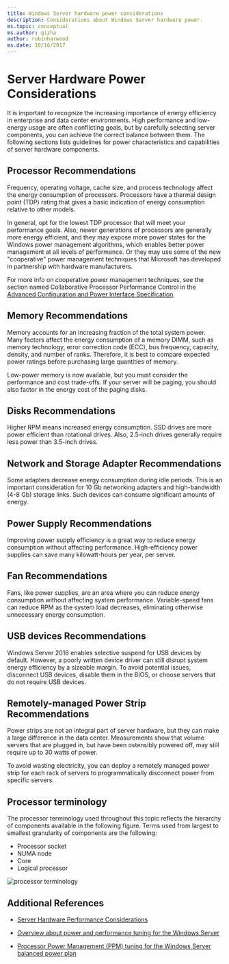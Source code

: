 ```yaml
---
title: Windows Server hardware power considerations
description: Considerations about Windows Server hardware power.
ms.topic: conceptual
ms.author: qizha
author: robinharwood
ms.date: 10/16/2017
---
```


# Server Hardware Power Considerations

It is important to recognize the increasing importance of energy efficiency in enterprise and data center environments. High performance and low-energy usage are often conflicting goals, but by carefully selecting server components, you can achieve the correct balance between them. The following sections lists guidelines for power characteristics and capabilities of server hardware components.

## Processor Recommendations

Frequency, operating voltage, cache size, and process technology affect the energy consumption of processors. Processors have a thermal design point (TDP) rating that gives a basic indication of energy consumption relative to other models.

In general, opt for the lowest TDP processor that will meet your performance goals. Also, newer generations of processors are generally more energy efficient, and they may expose more power states for the Windows power management algorithms, which enables better power management at all levels of performance. Or they may use some of the new "cooperative" power management techniques that Microsoft has developed in partnership with hardware manufacturers.

For more info on cooperative power management techniques, see the section named Collaborative Processor Performance Control in the [Advanced Configuration and Power Interface Specification](http://www.uefi.org/sites/default/files/resources/ACPI_5_1release.pdf).

## Memory Recommendations

Memory accounts for an increasing fraction of the total system power. Many factors affect the energy consumption of a memory DIMM, such as memory technology, error correction code (ECC), bus frequency, capacity, density, and number of ranks. Therefore, it is best to compare expected power ratings before purchasing large quantities of memory.

Low-power memory is now available, but you must consider the performance and cost trade-offs. If your server will be paging, you should also factor in the energy cost of the paging disks.

## Disks Recommendations

Higher RPM means increased energy consumption. SSD drives are more power efficient than rotational drives. Also, 2.5-inch drives generally require less power than 3.5-inch drives.

## Network and Storage Adapter Recommendations

Some adapters decrease energy consumption during idle periods. This is an important consideration for 10 Gb networking adapters and high-bandwidth (4-8 Gb) storage links. Such devices can consume significant amounts of energy.

## Power Supply Recommendations

Improving power supply efficiency is a great way to reduce energy consumption without affecting performance. High-efficiency power supplies can save many kilowatt-hours per year, per server.

## Fan Recommendations

Fans, like power supplies, are an area where you can reduce energy consumption without affecting system performance. Variable-speed fans can reduce RPM as the system load decreases, eliminating otherwise unnecessary energy consumption.

## USB devices Recommendations

Windows Server 2016 enables selective suspend for USB devices by default. However, a poorly written device driver can still disrupt system energy efficiency by a sizeable margin. To avoid potential issues, disconnect USB devices, disable them in the BIOS, or choose servers that do not require USB devices.

## Remotely-managed Power Strip Recommendations

Power strips are not an integral part of server hardware, but they can make a large difference in the data center. Measurements show that volume servers that are plugged in, but have been ostensibly powered off, may still require up to 30 watts of power.

To avoid wasting electricity, you can deploy a remotely managed power strip for each rack of servers to programmatically disconnect power from specific servers.

## Processor terminology

The processor terminology used throughout this topic reflects the hierarchy of components available in the following figure. Terms used from largest to smallest granularity of components are the following:

- Processor socket
- NUMA node
- Core
- Logical processor

![processor terminology](../media/perftune-guide-figure-1.png)

## Additional References

- [Server Hardware Performance Considerations](index.md)

- [Overview about power and performance tuning for the Windows Server](power/power-performance-tuning.md)

- [Processor Power Management (PPM) tuning for the Windows Server balanced power plan](power/processor-power-management-tuning.md)
